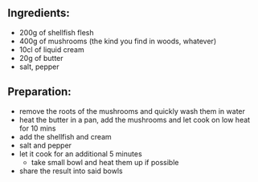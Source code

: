 ## Ingredients: ##

* 200g of shellfish flesh
* 400g of mushrooms (the kind you find in woods, whatever)
* 10cl of liquid cream
* 20g of butter
* salt, pepper

## Preparation: ##

* remove the roots of the mushrooms and quickly wash them in water
* heat the butter in a pan, add the mushrooms and let cook on low heat for 10 mins
* add the shellfish and cream
* salt and pepper
* let it cook for an additional 5 minutes
  * take small bowl and heat them up if possible
* share the result into said bowls
